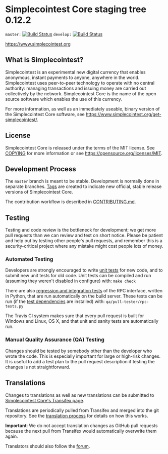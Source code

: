 Simplecointest Core staging tree 0.12.2
===============================

`master:` [![Build Status](https://travis-ci.org/simplecointest/simplecointest.svg?branch=master)](https://travis-ci.org/simplecointest/simplecointest) `develop:` [![Build Status](https://travis-ci.org/simplecointest/simplecointest.svg?branch=develop)](https://travis-ci.org/simplecointest/simplecointest/branches)

https://www.simplecointest.org


What is Simplecointest?
----------------

Simplecointest is an experimental new digital currency that enables anonymous, instant
payments to anyone, anywhere in the world. Simplecointest uses peer-to-peer technology
to operate with no central authority: managing transactions and issuing money
are carried out collectively by the network. Simplecointest Core is the name of the open
source software which enables the use of this currency.

For more information, as well as an immediately useable, binary version of
the Simplecointest Core software, see https://www.simplecointest.org/get-simplecointest/.


License
-------

Simplecointest Core is released under the terms of the MIT license. See [COPYING](COPYING) for more
information or see https://opensource.org/licenses/MIT.

Development Process
-------------------

The `master` branch is meant to be stable. Development is normally done in separate branches.
[Tags](https://github.com/dimon-280894/simple-coin-test/tags) are created to indicate new official,
stable release versions of Simplecointest Core.

The contribution workflow is described in [CONTRIBUTING.md](CONTRIBUTING.md).

Testing
-------

Testing and code review is the bottleneck for development; we get more pull
requests than we can review and test on short notice. Please be patient and help out by testing
other people's pull requests, and remember this is a security-critical project where any mistake might cost people
lots of money.

### Automated Testing

Developers are strongly encouraged to write [unit tests](/doc/unit-tests.md) for new code, and to
submit new unit tests for old code. Unit tests can be compiled and run
(assuming they weren't disabled in configure) with: `make check`

There are also [regression and integration tests](/qa) of the RPC interface, written
in Python, that are run automatically on the build server.
These tests can be run (if the [test dependencies](/qa) are installed) with: `qa/pull-tester/rpc-tests.py`

The Travis CI system makes sure that every pull request is built for Windows
and Linux, OS X, and that unit and sanity tests are automatically run.

### Manual Quality Assurance (QA) Testing

Changes should be tested by somebody other than the developer who wrote the
code. This is especially important for large or high-risk changes. It is useful
to add a test plan to the pull request description if testing the changes is
not straightforward.

Translations
------------

Changes to translations as well as new translations can be submitted to
[Simplecointest Core's Transifex page](https://www.transifex.com/projects/p/simplecointest/).

Translations are periodically pulled from Transifex and merged into the git repository. See the
[translation process](doc/translation_process.md) for details on how this works.

**Important**: We do not accept translation changes as GitHub pull requests because the next
pull from Transifex would automatically overwrite them again.

Translators should also follow the [forum](https://www.simplecointest.org/forum/topic/simplecointest-worldwide-collaboration.88/).
